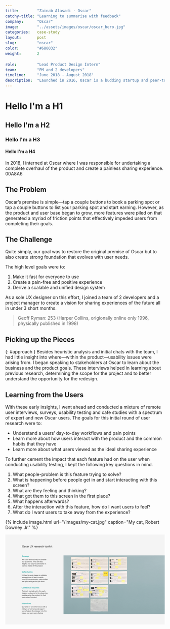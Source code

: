 ```yaml
---
title:        "Zainab Alasadi · Oscar"
catchy-title: "Learning to summarise with feedback"
company:      "Oscar"
image:        "../assets/images/oscar/oscar_hero.jpg"
categories:   case-study
layout:       post
slug:         "oscar"
color:        "#680032"
weight:       2

role:         "Lead Product Design Intern"
team:         "PM and 2 developers"
timeline:     "June 2018 - August 2018"
description:  "Launched in 2016, Oscar is a budding startup and peer-to-peer marketplace that connects drivers looking for parking spaces with property owners who have empty parking spaces to effectively support a sustainable future through co-living."
---
```


# Hello I'm a H1
## Hello I'm a H2
### Hello I'm a H3
#### Hello I'm a H4

In 2018, I interned at Oscar where I was responsible for undertaking a complete overhaul of the product and create a painless sharing experience. 00A8A6 

## The Problem
Oscar’s premise is simple—tap a couple buttons to book a parking spot or tap a couple buttons to list your parking spot and start earning. However, as the product and user base began to grow, more features were piled on that generated a myriad of friction points that effectively impeded users from completing their goals.

## The Challenge
Quite simply, our goal was to restore the original premise of Oscar but to also create strong foundation that evolves with user needs. 

The high level goals were to:
1. Make it fast for everyone to use
2. Create a pain-free and positive experience
3. Derive a scalable and unified design system

As a sole UX designer on this effort, I joined a team of 2 developers and a project manager to create a vision for sharing experiences of the future all in under 3 short months.

> Geoff Ryman: 253 (Harper Collins, origionally online only 1996, physically published in 1998)

## Picking up the Pieces
{: #approach }
Besides heuristic analysis and initial chats with the team, I had little insight into where—within the product—usability issues were arising from. I began speaking to stakeholders at Oscar to learn about the business and the product goals. These interviews helped in learning about previous research, determining the scope for the project and to better understand the opportunity for the redesign.

## Learning from the Users
With these early insights, I went ahead and conducted a mixture of remote user interviews, surveys, usability testing and cafe studies with a spectrum of expert and new Oscar users. The goals for this initial round of user research were to:
- Understand a users’ day-to-day workflows and pain points
- Learn more about how users interact with the product and the common habits that they have
- Learn more about what users viewed as the ideal sharing experience

To further cement the impact that each feature had on the user when conducting usability testing, I kept the following key questions in mind.

1. What people-problem is this feature trying to solve?
2. What is happening before people get in and start interacting with this screen?
3. What are they feeling and thinking?
4. What got them to this screen in the first place?
5. What happens afterwards?
6. After the interaction with this feature, how do I want users to feel?
7. What do I want users to take away from the experience?

{% include image.html url="/images/my-cat.jpg" caption="My cat, Robert Downey Jr." %}

![The Oscar research toolkit](../assets/images/oscar/oscar_research_toolkit.jpg)